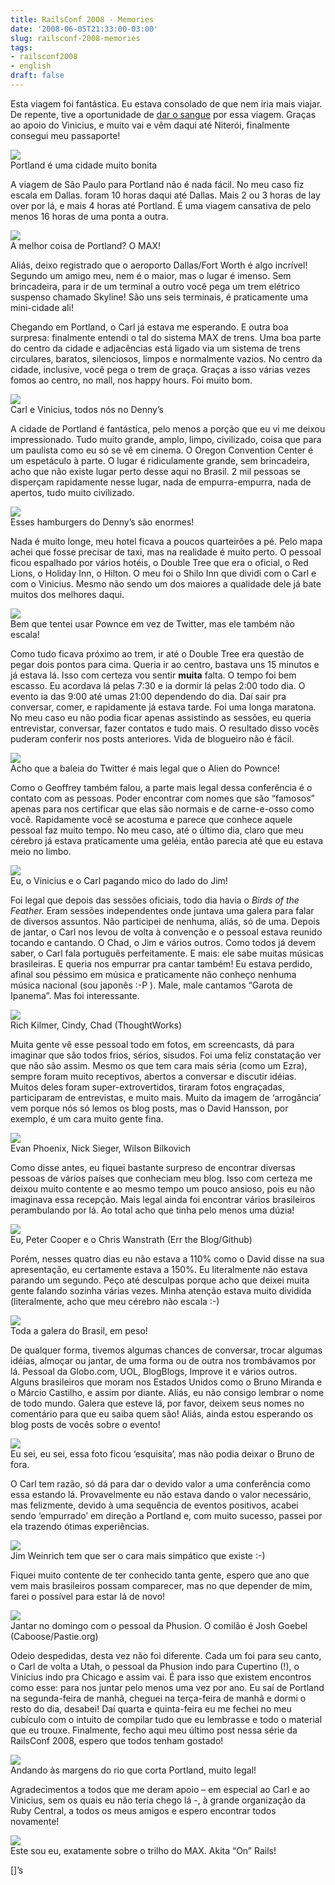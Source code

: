 ```yaml
---
title: RailsConf 2008 - Memories
date: '2008-06-05T21:33:00-03:00'
slug: railsconf-2008-memories
tags:
- railsconf2008
- english
draft: false
---
```


Esta viagem foi fantástica. Eu estava consolado de que nem iria mais viajar. De repente, tive a oportunidade de [dar o sangue](/2008/5/7/off-topic-dando-o-sangue-pelo-rails) por essa viagem. Graças ao apoio do Vinicius, e muito vai e vêm daqui até Niterói, finalmente consegui meu passaporte!

[![](http://s3.amazonaws.com/akitaonrails/assets/2008/6/5/DSC06065.JPG)](http://gallery.mac.com/akitaonrails#100097/DSC06065&bgcolor=black)   
Portland é uma cidade muito bonita


A viagem de São Paulo para Portland não é nada fácil. No meu caso fiz escala em Dallas. foram 10 horas daqui até Dallas. Mais 2 ou 3 horas de lay over por lá, e mais 4 horas até Portland. É uma viagem cansativa de pelo menos 16 horas de uma ponta a outra.

[![](http://s3.amazonaws.com/akitaonrails/assets/2008/6/5/DSC06187.JPG)](http://gallery.mac.com/akitaonrails#100097/DSC06187&bgcolor=black)   
A melhor coisa de Portland? O MAX!

Aliás, deixo registrado que o aeroporto Dallas/Fort Worth é algo incrível! Segundo um amigo meu, nem é o maior, mas o lugar é imenso. Sem brincadeira, para ir de um terminal a outro você pega um trem elétrico suspenso chamado Skyline! São uns seis terminais, é praticamente uma mini-cidade ali!

Chegando em Portland, o Carl já estava me esperando. E outra boa surpresa: finalmente entendi o tal do sistema MAX de trens. Uma boa parte do centro da cidade e adjacências está ligado via um sistema de trens circulares, baratos, silenciosos, limpos e normalmente vazios. No centro da cidade, inclusive, você pega o trem de graça. Graças a isso várias vezes fomos ao centro, no mall, nos happy hours. Foi muito bom.

[![](http://s3.amazonaws.com/akitaonrails/assets/2008/6/5/DSC06095.JPG)](http://gallery.mac.com/akitaonrails#100097/DSC06095&bgcolor=black)   
Carl e Vinicius, todos nós no Denny’s

A cidade de Portland é fantástica, pelo menos a porção que eu vi me deixou impressionado. Tudo muito grande, amplo, limpo, civilizado, coisa que para um paulista como eu só se vê em cinema. O Oregon Convention Center é um espetáculo à parte. O lugar é ridiculamente grande, sem brincadeira, acho que não existe lugar perto desse aqui no Brasil. 2 mil pessoas se disperçam rapidamente nesse lugar, nada de empurra-empurra, nada de apertos, tudo muito civilizado.

[![](http://s3.amazonaws.com/akitaonrails/assets/2008/6/5/DSC06097.JPG)](http://gallery.mac.com/akitaonrails#100097/DSC06097&bgcolor=black)   
Esses hamburgers do Denny’s são enormes!

Nada é muito longe, meu hotel ficava a poucos quarteirões a pé. Pelo mapa achei que fosse precisar de taxi, mas na realidade é muito perto. O pessoal ficou espalhado por vários hotéis, o Double Tree que era o oficial, o Red Lions, o Holiday Inn, o Hilton. O meu foi o Shilo Inn que dividi com o Carl e com o Vinicius. Mesmo não sendo um dos maiores a qualidade dele já bate muitos dos melhores daqui.

[![](http://s3.amazonaws.com/akitaonrails/assets/2008/6/5/DSC06019.JPG)](http://gallery.mac.com/akitaonrails#100097/DSC06019&bgcolor=black)   
Bem que tentei usar Pownce em vez de Twitter, mas ele também não escala!

Como tudo ficava próximo ao trem, ir até o Double Tree era questão de pegar dois pontos para cima. Queria ir ao centro, bastava uns 15 minutos e já estava lá. Isso com certeza vou sentir **muita** falta. O tempo foi bem escasso. Eu acordava lá pelas 7:30 e ia dormir lá pelas 2:00 todo dia. O evento ia das 9:00 até umas 21:00 dependendo do dia. Daí sair pra conversar, comer, e rapidamente já estava tarde. Foi uma longa maratona. No meu caso eu não podia ficar apenas assistindo as sessões, eu queria entrevistar, conversar, fazer contatos e tudo mais. O resultado disso vocês puderam conferir nos posts anteriores. Vida de blogueiro não é fácil.

[![](http://s3.amazonaws.com/akitaonrails/assets/2008/6/5/DSC06020.JPG)](http://gallery.mac.com/akitaonrails#100097/DSC06020&bgcolor=black)   
Acho que a baleia do Twitter é mais legal que o Alien do Pownce!

Como o Geoffrey também falou, a parte mais legal dessa conferência é o contato com as pessoas. Poder encontrar com nomes que são “famosos” apenas para nos certificar que elas são normais e de carne-e-osso como você. Rapidamente você se acostuma e parece que conhece aquele pessoal faz muito tempo. No meu caso, até o último dia, claro que meu cérebro já estava praticamente uma geléia, então parecia até que eu estava meio no limbo.

[![](http://s3.amazonaws.com/akitaonrails/assets/2008/6/5/DSC06103.JPG)](http://gallery.mac.com/akitaonrails#100097/DSC06103&bgcolor=black)   
Eu, o Vinicius e o Carl pagando mico do lado do Jim!

Foi legal que depois das sessões oficiais, todo dia havia o _Birds of the Feather._ Eram sessões independentes onde juntava uma galera para falar de diversos assuntos. Não participei de nenhuma, aliás, só de uma. Depois de jantar, o Carl nos levou de volta à convenção e o pessoal estava reunido tocando e cantando. O Chad, o Jim e vários outros. Como todos já devem saber, o Carl fala português perfeitamente. E mais: ele sabe muitas músicas brasileiras. E queria nos empurrar pra cantar também! Eu estava perdido, afinal sou péssimo em música e praticamente não conheço nenhuma música nacional (sou japonês :-P ). Male, male cantamos “Garota de Ipanema”. Mas foi interessante.

[![](http://s3.amazonaws.com/akitaonrails/assets/2008/6/5/DSC06050.JPG)](http://gallery.mac.com/akitaonrails#100097/DSC06050&bgcolor=black)   
Rich Kilmer, Cindy, Chad (ThoughtWorks)

Muita gente vê esse pessoal todo em fotos, em screencasts, dá para imaginar que são todos frios, sérios, sisudos. Foi uma feliz constatação ver que não são assim. Mesmo os que tem cara mais séria (como um Ezra), sempre foram muito receptivos, abertos a conversar e discutir idéias. Muitos deles foram super-extrovertidos, tiraram fotos engraçadas, participaram de entrevistas, e muito mais. Muito da imagem de ‘arrogância’ vem porque nós só lemos os blog posts, mas o David Hansson, por exemplo, é um cara muito gente fina.

[![](http://s3.amazonaws.com/akitaonrails/assets/2008/6/5/DSC05852.JPG)](http://gallery.mac.com/akitaonrails#100097/DSC05852&bgcolor=black)   
Evan Phoenix, Nick Sieger, Wilson Bilkovich

Como disse antes, eu fiquei bastante surpreso de encontrar diversas pessoas de vários países que conheciam meu blog. Isso com certeza me deixou muito contente e ao mesmo tempo um pouco ansioso, pois eu não imaginava essa recepção. Mais legal ainda foi encontrar vários brasileiros perambulando por lá. Ao total acho que tinha pelo menos uma dúzia!

[![](http://s3.amazonaws.com/akitaonrails/assets/2008/6/5/DSC06030.JPG)](http://gallery.mac.com/akitaonrails#100097/DSC06030&bgcolor=black)   
Eu, Peter Cooper e o Chris Wanstrath (Err the Blog/Github)

Porém, nesses quatro dias eu não estava a 110% como o David disse na sua apresentação, eu certamente estava a 150%. Eu literalmente não estava parando um segundo. Peço até desculpas porque acho que deixei muita gente falando sozinha várias vezes. Minha atenção estava muito dividida (literalmente, acho que meu cérebro não escala :-)

[![](http://s3.amazonaws.com/akitaonrails/assets/2008/6/5/2537695533_aefcb18c78.jpg)](http://www.flickr.com/photos/viniciusteles/2537695533/in/set-72157605348427506/)   
Toda a galera do Brasil, em peso!

De qualquer forma, tivemos algumas chances de conversar, trocar algumas idéias, almoçar ou jantar, de uma forma ou de outra nos trombávamos por lá. Pessoal da Globo.com, UOL, BlogBlogs, Improve it e vários outros. Alguns brasileiros que moram nos Estados Unidos como o Bruno Miranda e o Márcio Castilho, e assim por diante. Aliás, eu não consigo lembrar o nome de todo mundo. Galera que esteve lá, por favor, deixem seus nomes no comentário para que eu saiba quem são! Aliás, ainda estou esperando os blog posts de vocês sobre o evento!

[![](http://s3.amazonaws.com/akitaonrails/assets/2008/6/5/2538514196_cded270062.jpg)](http://www.flickr.com/photos/viniciusteles/2538514196/in/set-72157605348427506/)   
Eu sei, eu sei, essa foto ficou ‘esquisita’, mas não podia deixar o Bruno de fora.

O Carl tem razão, só dá para dar o devido valor a uma conferência como essa estando lá. Provavelmente eu não estava dando o valor necessário, mas felizmente, devido à uma sequência de eventos positivos, acabei sendo ‘empurrado’ em direção a Portland e, com muito sucesso, passei por ela trazendo ótimas experiências.

[![](http://s3.amazonaws.com/akitaonrails/assets/2008/6/5/DSC05859.JPG)](http://gallery.mac.com/akitaonrails#100097/DSC05859&bgcolor=black)   
Jim Weinrich tem que ser o cara mais simpático que existe :-)

Fiquei muito contente de ter conhecido tanta gente, espero que ano que vem mais brasileiros possam comparecer, mas no que depender de mim, farei o possível para estar lá de novo!

[![](http://s3.amazonaws.com/akitaonrails/assets/2008/6/5/DSC06191.JPG)](http://gallery.mac.com/akitaonrails#100097/DSC06191&bgcolor=black)   
Jantar no domingo com o pessoal da Phusion. O comilão é Josh Goebel (Caboose/Pastie.org)

Odeio despedidas, desta vez não foi diferente. Cada um foi para seu canto, o Carl de volta a Utah, o pessoal da Phusion indo para Cupertino (!), o Vinicius indo pra Chicago e assim vai. É para isso que existem encontros como esse: para nos juntar pelo menos uma vez por ano. Eu saí de Portland na segunda-feira de manhã, cheguei na terça-feira de manhã e dormi o resto do dia, desabei! Daí quarta e quinta-feira eu me fechei no meu cubículo com o intuito de compilar tudo que eu lembrasse e todo o material que eu trouxe. Finalmente, fecho aqui meu último post nessa série da RailsConf 2008, espero que todos tenham gostado!

[![](http://s3.amazonaws.com/akitaonrails/assets/2008/6/5/DSC06243.JPG)](http://gallery.mac.com/akitaonrails#100097/DSC06243&bgcolor=black)   
Andando às margens do rio que corta Portland, muito legal!

Agradecimentos a todos que me deram apoio – em especial ao Carl e ao Vinicius, sem os quais eu não teria chego lá -, à grande organização da Ruby Central, a todos os meus amigos e espero encontrar todos novamente!

[![](http://s3.amazonaws.com/akitaonrails/assets/2008/6/5/DSC06200.JPG)](http://gallery.mac.com/akitaonrails#100097/DSC06200&bgcolor=black)   
Este sou eu, exatamente sobre o trilho do MAX. Akita “On” Rails!

[]’s


